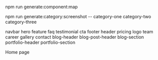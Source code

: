 <!-- Run to generate components for import in @/lib/componentMap.ts -->
npm run generate:component:map

<!-- Run to to take SS of categories updated -->
npm run generate:category:screenshot -- category-one category-two category-three

<!-- E.x npm run generate:category:screenshot -- navbar hero -->
<!-- Add "dark" key to generate dark mode screenshot -->
<!-- E.x npm run generate:category:screenshot -- navbar hero dark -->
<!-- Category up-until created -->
navbar hero feature faq testimonial cta footer header pricing
logo team career gallery contact blog-header blog-post-header blog-section portfolio-header portfolio-section

<!-- COPY/PASTE to @/lib/database.ts -->
<!-- add sections that are upgraded in this -->
Home page <RegenerateData />